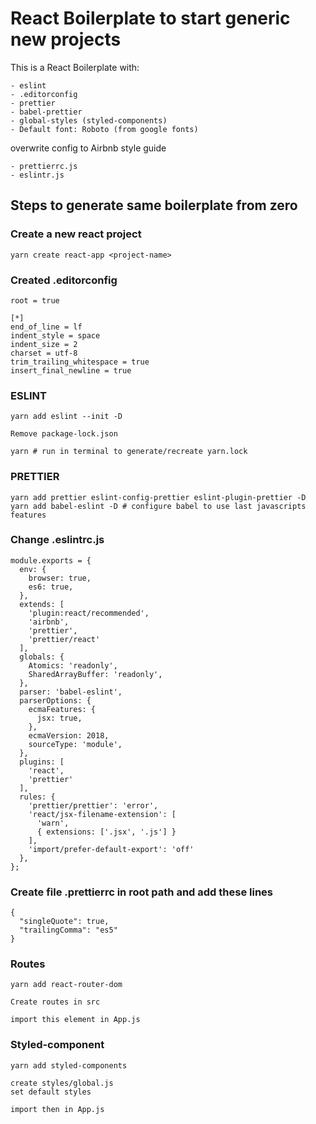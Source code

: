 # React Boilerplate to start generic new projects
This is a React Boilerplate with:
```configuration
- eslint
- .editorconfig
- prettier
- babel-prettier
- global-styles (styled-components)
- Default font: Roboto (from google fonts)
```

overwrite config to Airbnb style guide
```overwrite
- prettierrc.js
- eslintr.js
```



## Steps to generate same boilerplate from zero

### Create a new react project
```
yarn create react-app <project-name>
```
### Created .editorconfig
```editor
root = true

[*]
end_of_line = lf
indent_style = space
indent_size = 2
charset = utf-8
trim_trailing_whitespace = true
insert_final_newline = true
```
### ESLINT
```eslint
yarn add eslint --init -D

Remove package-lock.json

yarn # run in terminal to generate/recreate yarn.lock
```


### PRETTIER
```pretter
yarn add prettier eslint-config-prettier eslint-plugin-prettier -D
yarn add babel-eslint -D # configure babel to use last javascripts features
```


### Change .eslintrc.js
```estlinrc
module.exports = {
  env: {
    browser: true,
    es6: true,
  },
  extends: [
    'plugin:react/recommended',
    'airbnb',
    'prettier',
    'prettier/react'
  ],
  globals: {
    Atomics: 'readonly',
    SharedArrayBuffer: 'readonly',
  },
  parser: 'babel-eslint',
  parserOptions: {
    ecmaFeatures: {
      jsx: true,
    },
    ecmaVersion: 2018,
    sourceType: 'module',
  },
  plugins: [
    'react',
    'prettier'
  ],
  rules: {
    'prettier/prettier': 'error',
    'react/jsx-filename-extension': [
      'warn',
      { extensions: ['.jsx', '.js'] }
    ],
    'import/prefer-default-export': 'off'
  },
};
```

### Create file .prettierrc in root path and add these lines
```prettierrc
{
  "singleQuote": true,
  "trailingComma": "es5"
}
```

### Routes
```routes
yarn add react-router-dom

Create routes in src

import this element in App.js
```

### Styled-component
```styled
yarn add styled-components

create styles/global.js
set default styles

import then in App.js
```
